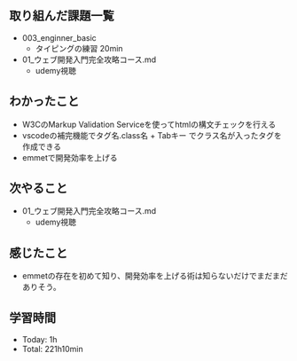 
## 取り組んだ課題一覧
- 003_enginner_basic
  - タイピングの練習 20min
- 01_ウェブ開発入門完全攻略コース.md
  - udemy視聴
## わかったこと
- W3CのMarkup Validation Serviceを使ってhtmlの構文チェックを行える
- vscodeの補完機能でタグ名.class名 + Tabキー でクラス名が入ったタグを作成できる
- emmetで開発効率を上げる
## 次やること
- 01_ウェブ開発入門完全攻略コース.md
  - udemy視聴
## 感じたこと
  - emmetの存在を初めて知り、開発効率を上げる術は知らないだけでまだまだありそう。
## 学習時間
- Today: 1h
- Total: 221h10min
